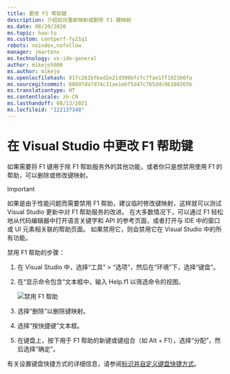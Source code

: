 ```yaml
---
title: 更改 F1 帮助键
description: 介绍如何重新映射或删除 F1 键映射
ms.date: 08/20/2020
ms.topic: how-to
ms.custom: contperf-fy21q1
robots: noindex,nofollow
manager: jmartens
ms.technology: vs-ide-general
author: mikejo5000
ms.author: mikejo
ms.openlocfilehash: 817c281bfbed2e21d390bfcfc7fae1ff1023b0fa
ms.sourcegitcommit: 68897da7d74c31ae1ebf5d47c7b5ddc9b108265b
ms.translationtype: HT
ms.contentlocale: zh-CN
ms.lasthandoff: 08/13/2021
ms.locfileid: "122137348"
---
```

# <a name="change-the-f1-help-key-in-visual-studio"></a>在 Visual Studio 中更改 F1 帮助键

如果需要将 F1 键用于除 F1 帮助服务外的其他功能，或者你只是想禁用使用 F1 的帮助，可以删除或修改键映射。

> [!IMPORTANT]
> 如果是由于性能问题而需要禁用 F1 帮助，建议临时修改键映射，这样就可以测试 Visual Studio 更新中对 F1 帮助服务的改进。 在大多数情况下，可以通过 F1 轻松地从代码编辑器中打开语言关键字和 API 的参考页面，或者打开与 IDE 中的窗口或 UI 元素相关联的帮助页面。 如果禁用它，则会禁用它在 Visual Studio 中的所有功能。

禁用 F1 帮助的步骤：

1. 在 Visual Studio 中，选择“工具” > “选项”，然后在“环境”下，选择“键盘”。

1. 在“显示命令包含”文本框中，输入 Help.f1 以筛选命令的视图。

   ![禁用 F1 帮助](../not-in-toc/media/disable-f1-help-key.png)

1. 选择“删除”以删除键映射。

1. 选择“按快捷键”文本框。

1. 在键盘上，按下用于 F1 帮助的新键或键组合（如 Alt + F1），选择“分配”，然后选择“确定”。

有关设置键盘快捷方式的详细信息，请参阅[标识并自定义键盘快捷方式](../../ide/identifying-and-customizing-keyboard-shortcuts-in-visual-studio.md)。

